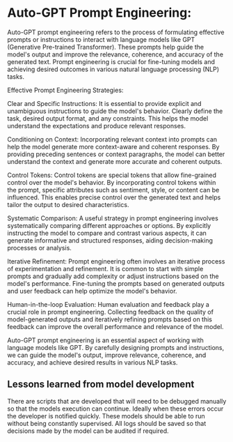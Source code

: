 # Auto-GPT Prompt Engineering:

Auto-GPT prompt engineering refers to the process of formulating effective prompts or instructions to interact with language models like GPT (Generative Pre-trained Transformer). These prompts help guide the model's output and improve the relevance, coherence, and accuracy of the generated text. Prompt engineering is crucial for fine-tuning models and achieving desired outcomes in various natural language processing (NLP) tasks.

Effective Prompt Engineering Strategies:

Clear and Specific Instructions: It is essential to provide explicit and unambiguous instructions to guide the model's behavior. Clearly define the task, desired output format, and any constraints. This helps the model understand the expectations and produce relevant responses.

Conditioning on Context: Incorporating relevant context into prompts can help the model generate more context-aware and coherent responses. By providing preceding sentences or context paragraphs, the model can better understand the context and generate more accurate and coherent outputs.

Control Tokens: Control tokens are special tokens that allow fine-grained control over the model's behavior. By incorporating control tokens within the prompt, specific attributes such as sentiment, style, or content can be influenced. This enables precise control over the generated text and helps tailor the output to desired characteristics.

Systematic Comparison: A useful strategy in prompt engineering involves systematically comparing different approaches or options. By explicitly instructing the model to compare and contrast various aspects, it can generate informative and structured responses, aiding decision-making processes or analysis.

Iterative Refinement: Prompt engineering often involves an iterative process of experimentation and refinement. It is common to start with simple prompts and gradually add complexity or adjust instructions based on the model's performance. Fine-tuning the prompts based on generated outputs and user feedback can help optimize the model's behavior.

Human-in-the-loop Evaluation: Human evaluation and feedback play a crucial role in prompt engineering. Collecting feedback on the quality of model-generated outputs and iteratively refining prompts based on this feedback can improve the overall performance and relevance of the model.

Auto-GPT prompt engineering is an essential aspect of working with language models like GPT. By carefully designing prompts and instructions, we can guide the model's output, improve relevance, coherence, and accuracy, and achieve desired results in various NLP tasks.


## Lessons learned from model development

There are scripts that are developed that will need to be debugged manually so that the models execution can continue. Ideally when these errors occur the developer is notified quickly. These models should be able to run without being constantly supervised. All logs should be saved so that decisions made by the model can be audited if required.
